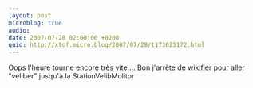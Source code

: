 ```yaml
---
layout: post
microblog: true
audio: 
date: 2007-07-28 02:00:00 +0200
guid: http://xtof.micro.blog/2007/07/28/t173625172.html
---
```

Oops l'heure tourne encore très vite.... Bon j'arrête de wikifier pour aller "veliber" jusqu'à  la StationVelibMolitor
